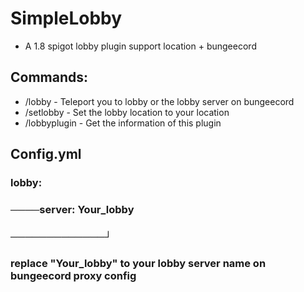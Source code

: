 # SimpleLobby
- A 1.8 spigot lobby plugin support location + bungeecord

## Commands:
- /lobby - Teleport you to lobby or the lobby server on bungeecord
- /setlobby - Set the lobby location to your location
- /lobbyplugin - Get the information of this plugin

## Config.yml
### lobby:
### ────server: Your_lobby
### ─────────────┘
### replace "Your_lobby" to your lobby server name on bungeecord proxy config

